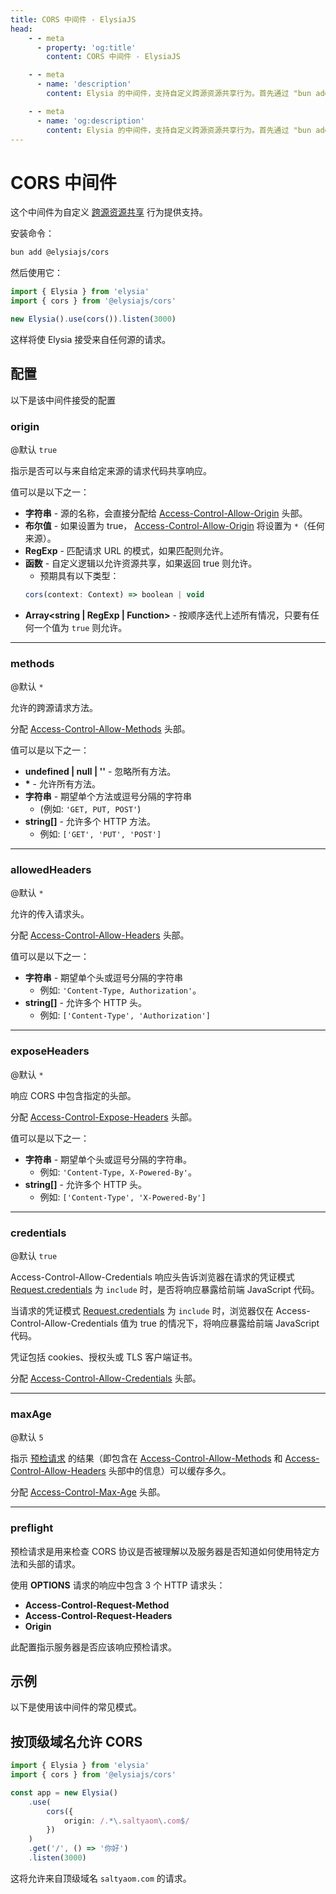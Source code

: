 ```yaml
---
title: CORS 中间件 - ElysiaJS
head:
    - - meta
      - property: 'og:title'
        content: CORS 中间件 - ElysiaJS

    - - meta
      - name: 'description'
        content: Elysia 的中间件，支持自定义跨源资源共享行为。首先通过 "bun add @elysiajs/cors" 安装中间件。

    - - meta
      - name: 'og:description'
        content: Elysia 的中间件，支持自定义跨源资源共享行为。首先通过 "bun add @elysiajs/cors" 安装中间件。
---
```


# CORS 中间件

这个中间件为自定义 [跨源资源共享](https://developer.mozilla.org/en-US/docs/Web/HTTP/CORS) 行为提供支持。

安装命令：

```bash
bun add @elysiajs/cors
```

然后使用它：

```typescript twoslash
import { Elysia } from 'elysia'
import { cors } from '@elysiajs/cors'

new Elysia().use(cors()).listen(3000)
```

这样将使 Elysia 接受来自任何源的请求。

## 配置

以下是该中间件接受的配置

### origin

@默认 `true`

指示是否可以与来自给定来源的请求代码共享响应。

值可以是以下之一：

- **字符串** - 源的名称，会直接分配给 [Access-Control-Allow-Origin](https://developer.mozilla.org/en-US/docs/Web/HTTP/Headers/Access-Control-Allow-Origin) 头部。
- **布尔值** - 如果设置为 true， [Access-Control-Allow-Origin](https://developer.mozilla.org/en-US/docs/Web/HTTP/Headers/Access-Control-Allow-Origin) 将设置为 `*`（任何来源）。
- **RegExp** - 匹配请求 URL 的模式，如果匹配则允许。
- **函数** - 自定义逻辑以允许资源共享，如果返回 true 则允许。
    - 预期具有以下类型：
    ```typescript
    cors(context: Context) => boolean | void
    ```
- **Array<string | RegExp | Function>** - 按顺序迭代上述所有情况，只要有任何一个值为 `true` 则允许。

---

### methods

@默认 `*`

允许的跨源请求方法。

分配 [Access-Control-Allow-Methods](https://developer.mozilla.org/en-US/docs/Web/HTTP/Headers/Access-Control-Allow-Methods) 头部。

值可以是以下之一：

- **undefined | null | ''** - 忽略所有方法。
- **\*** - 允许所有方法。
- **字符串** - 期望单个方法或逗号分隔的字符串
    - (例如: `'GET, PUT, POST'`)
- **string[]** - 允许多个 HTTP 方法。
    - 例如: `['GET', 'PUT', 'POST']`

---

### allowedHeaders

@默认 `*`

允许的传入请求头。

分配 [Access-Control-Allow-Headers](https://developer.mozilla.org/en-US/docs/Web/HTTP/Headers/Access-Control-Allow-Headers) 头部。

值可以是以下之一：

- **字符串** - 期望单个头或逗号分隔的字符串
    - 例如: `'Content-Type, Authorization'`。
- **string[]** - 允许多个 HTTP 头。
    - 例如: `['Content-Type', 'Authorization']`

---

### exposeHeaders

@默认 `*`

响应 CORS 中包含指定的头部。

分配 [Access-Control-Expose-Headers](https://developer.mozilla.org/en-US/docs/Web/HTTP/Headers/Access-Control-Expose-Headers) 头部。

值可以是以下之一：

- **字符串** - 期望单个头或逗号分隔的字符串。
    - 例如: `'Content-Type, X-Powered-By'`。
- **string[]** - 允许多个 HTTP 头。
    - 例如: `['Content-Type', 'X-Powered-By']`

---

### credentials

@默认 `true`

Access-Control-Allow-Credentials 响应头告诉浏览器在请求的凭证模式 [Request.credentials](https://developer.mozilla.org/en-US/docs/Web/API/Request/credentials) 为 `include` 时，是否将响应暴露给前端 JavaScript 代码。

当请求的凭证模式 [Request.credentials](https://developer.mozilla.org/en-US/docs/Web/API/Request/credentials) 为 `include` 时，浏览器仅在 Access-Control-Allow-Credentials 值为 true 的情况下，将响应暴露给前端 JavaScript 代码。

凭证包括 cookies、授权头或 TLS 客户端证书。

分配 [Access-Control-Allow-Credentials](https://developer.mozilla.org/en-US/docs/Web/HTTP/Headers/Access-Control-Allow-Credentials) 头部。

---

### maxAge

@默认 `5`

指示 [预检请求](https://developer.mozilla.org/en-US/docs/Glossary/Preflight_request) 的结果（即包含在 [Access-Control-Allow-Methods](https://developer.mozilla.org/en-US/docs/Web/HTTP/Headers/Access-Control-Allow-Methods) 和 [Access-Control-Allow-Headers](https://developer.mozilla.org/en-US/docs/Web/HTTP/Headers/Access-Control-Allow-Headers) 头部中的信息）可以缓存多久。

分配 [Access-Control-Max-Age](https://developer.mozilla.org/en-US/docs/Web/HTTP/Headers/Access-Control-Max-Age) 头部。

---

### preflight

预检请求是用来检查 CORS 协议是否被理解以及服务器是否知道如何使用特定方法和头部的请求。

使用 **OPTIONS** 请求的响应中包含 3 个 HTTP 请求头：

- **Access-Control-Request-Method**
- **Access-Control-Request-Headers**
- **Origin**

此配置指示服务器是否应该响应预检请求。

## 示例

以下是使用该中间件的常见模式。

## 按顶级域名允许 CORS

```typescript twoslash
import { Elysia } from 'elysia'
import { cors } from '@elysiajs/cors'

const app = new Elysia()
	.use(
		cors({
			origin: /.*\.saltyaom\.com$/
		})
	)
	.get('/', () => '你好')
	.listen(3000)
```

这将允许来自顶级域名 `saltyaom.com` 的请求。